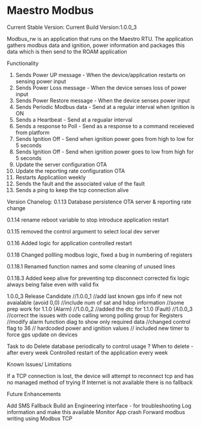 # Maestro Modbus
Current Stable Version: 
Current Build Version:1.0.0_3

Modbus_rw is an application that runs on the Maestro RTU. The application gathers modbus data and ignition, power information and packages this data which is then send to the ROAM application


Functionality 
1) Sends Power UP message - When the device/application restarts on sensing power input
2) Sends Power Loss message - When the device senses loss of power input
3) Sends Power Restore message - When the device senses power input
4) Sends Periodic Modbus data - Send at a regular interval when ignition is ON
5) Sends a Heartbeat - Send at a regualar interval 
6) Sends a response to Poll - Send as a response to a command receieved from platform
7) Sends Ignition Off - Send when ignition power goes from high to low for 5 seconds
8) Sends Ignition Off - Send when ignition power goes to low from high for 5 seconds
9) Update the server configuration OTA
10) Update the reporting rate configuration OTA
11) Restarts Applicatiion weekly
12) Sends the fault and the associated value of the fault
13) Sends a ping to keep the tcp connection alive

Version Chanelog:
0.1.13 
Database persistence 
OTA server & reporting rate change

0.1.14
rename reboot variable to stop
introduce application restart 

0.1.15
removed the control argument to select local dev server

0.1.16
Added logic for application controlled restart

0.1.18
Changed pollling modbus logic, fixed a bug in numbering of registers

0.1.18.1
Renamed function names and some cleaning of unused lines

0.1.18.3
Added keep alive for preventing tcp disconnect
corrected fix logic always being false even with valid fix

1.0.0_3
Release Candidate 
//1.0.0_1
//add last known gps info if new not avaialable (avoid 0,0)
//include num of sat and hdop information
//some prep work for 1.1.0 (Alarm) 
//1.0.0_2
//added the dtc for 1.1.0 (Fault)
//1.0.0_3
//correct the issues with code calling wrong polling group for Registers
//modify alarm function diag to show only required data
//changed control flag to 36
// hardcoded power and ignition values
// included new timer to force gps update on devices


Task to do
Delete database periodically to control usage 
    ? When to delete - after every week 
Controlled restart of the application every week 

Known Issues/ Limitations

If a TCP connection is lost, the device will attempt to reconnect tcp and has no managed method of trying
If Internet is not available there is no fallback

Future Enhancements

Add SMS Fallback
Build an Engineering interface - for troubleshooting
Log information and make this available
Monitor App crash 
Forward modbus writing using Modbus TCP


